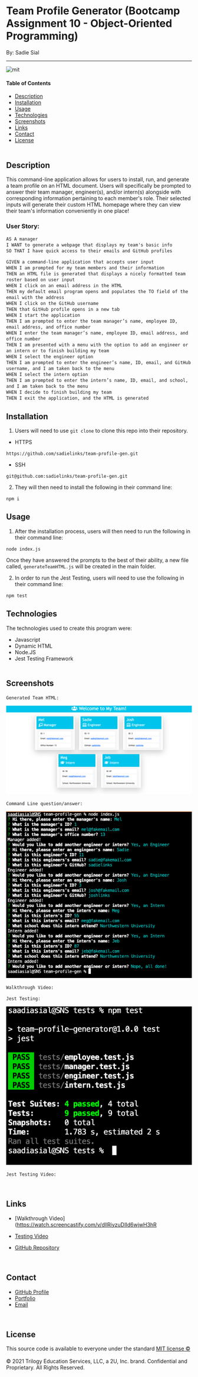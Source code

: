 # Team Profile Generator (Bootcamp Assignment 10 - Object-Oriented Programming)

By: Sadie Sial

___

![mit](https://img.shields.io/badge/license-MIT-brightgreen)

#### Table of Contents

* [Description](#description)
* [Installation](#installation)
* [Usage](#usage)
* [Technologies](#technologies)
* [Screenshots](#screenshots)
* [Links](#links)
* [Contact](#contact)
* [License](#license)
<br><br>

## Description <br>

This command-line application allows for users to install, run, and generate a team profile on an HTML document. Users will specifically be prompted to answer their team manager, engineer(s), and/or intern(s) alongside with corresponding information pertaining to each member's role. Their selected inputs will generate their custom HTML homepage where they can view their team's information conveniently in one place!



### User Story:

```
AS A manager
I WANT to generate a webpage that displays my team's basic info
SO THAT I have quick access to their emails and GitHub profiles
```

```
GIVEN a command-line application that accepts user input
WHEN I am prompted for my team members and their information
THEN an HTML file is generated that displays a nicely formatted team roster based on user input
WHEN I click on an email address in the HTML
THEN my default email program opens and populates the TO field of the email with the address
WHEN I click on the GitHub username
THEN that GitHub profile opens in a new tab
WHEN I start the application
THEN I am prompted to enter the team manager’s name, employee ID, email address, and office number
WHEN I enter the team manager’s name, employee ID, email address, and office number
THEN I am presented with a menu with the option to add an engineer or an intern or to finish building my team
WHEN I select the engineer option
THEN I am prompted to enter the engineer’s name, ID, email, and GitHub username, and I am taken back to the menu
WHEN I select the intern option
THEN I am prompted to enter the intern’s name, ID, email, and school, and I am taken back to the menu
WHEN I decide to finish building my team
THEN I exit the application, and the HTML is generated
```

## Installation

1. Users will need to use `git clone` to clone this repo into their repository. 

- HTTPS
```
https://github.com/sadielinks/team-profile-gen.git
```

- SSH
```
git@github.com:sadielinks/team-profile-gen.git
```

2. They will then need to install the following in their command line:
```
npm i
```

## Usage
1. After the installation process, users will then need to run the following in their command line:
```
node index.js
```
Once they have answered the prompts to the best of their ability, a new file called, `generateTeamHTML.js` will be created in the main folder.



2. In order to run the Jest Testing, users will need to use the following in their command line:
```
npm test
```


## Technologies

The technologies used to create this program were: 
- Javascript
- Dynamic HTML
- Node.JS
- Jest Testing Framework
<br><br>

## Screenshots
```
Generated Team HTML:
```
![Screenshot](assests/images/screenshot.png)

```
Command Line question/answer:
```
![Screenshot](assests/images/screenshot2.png)

```
Walkthrough Video:
```


```
Jest Testing:
```
![Screenshot](assests/images/screenshot3.png)

```
Jest Testing Video:
```


<br>

## Links

- [Walkthrough Video](https://watch.screencastify.com/v/dllRiyzuDIId6wjwH3hR

- [Testing Video](https://watch.screencastify.com/v/jKS4WXLY4oCkT1KZdAOS)

- [GitHub Repository](https://github.com/sadielinks/team-profile-gen)

<br>

## Contact

- [GitHub Profile](https://github.com/sadielinks)
- [Portfolio](https://sadielinks.github.io/professional-portfolio/)
- [Email](mailto:sadiecodes@gmail.com)

<br>

## License

This source code is available to everyone under the standard [MIT license ©](https://choosealicense.com/licenses/mit/) <br><br>
© 2021 Trilogy Education Services, LLC, a 2U, Inc. brand. Confidential and Proprietary. All Rights Reserved.
